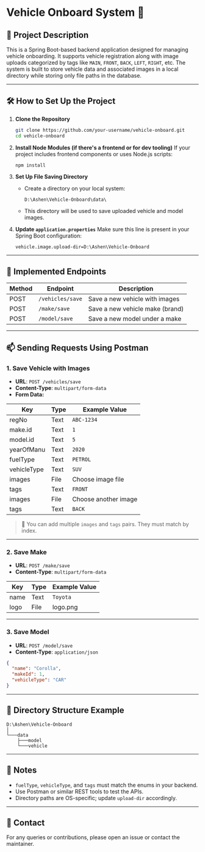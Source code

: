 
# Vehicle Onboard System 🚗

## 📌 Project Description
This is a Spring Boot-based backend application designed for managing vehicle onboarding. It supports vehicle registration along with image uploads categorized by tags like `MAIN`, `FRONT`, `BACK`, `LEFT`, `RIGHT`, etc. The system is built to store vehicle data and associated images in a local directory while storing only file paths in the database.

---

## 🛠️ How to Set Up the Project

1. **Clone the Repository**
   ```bash
   git clone https://github.com/your-username/vehicle-onboard.git
   cd vehicle-onboard
   ```

2. **Install Node Modules (if there's a frontend or for dev tooling)**
   If your project includes frontend components or uses Node.js scripts:
   ```bash
   npm install
   ```

3. **Set Up File Saving Directory**
    - Create a directory on your local system:
      ```
      D:\Ashen\Vehicle-Onboard\data\
      ```
    - This directory will be used to save uploaded vehicle and model images.

4. **Update `application.properties`**
   Make sure this line is present in your Spring Boot configuration:
   ```properties
   vehicle.image.upload-dir=D:\Ashen\Vehicle-Onboard
   ```

---

## 🚀 Implemented Endpoints

| Method | Endpoint                    | Description                       |
|--------|-----------------------------|-----------------------------------|
| POST   | `/vehicles/save`           | Save a new vehicle with images    |
| POST   | `/make/save`               | Save a new vehicle make (brand)   |
| POST   | `/model/save`              | Save a new model under a make     |

---

## 📫 Sending Requests Using Postman

### 1. **Save Vehicle with Images**

- **URL**: `POST /vehicles/save`
- **Content-Type**: `multipart/form-data`
- **Form Data:**

| Key            | Type     | Example Value         |
|----------------|----------|------------------------|
| regNo          | Text     | `ABC-1234`             |
| make.id        | Text     | `1`                    |
| model.id       | Text     | `5`                    |
| yearOfManu     | Text     | `2020`                 |
| fuelType       | Text     | `PETROL`               |
| vehicleType    | Text     | `SUV`                  |
| images         | File     | Choose image file      |
| tags           | Text     | `FRONT`                |
| images         | File     | Choose another image   |
| tags           | Text     | `BACK`                 |

> 🔁 You can add multiple `images` and `tags` pairs. They must match by index.

---

### 2. **Save Make**

- **URL**: `POST /make/save`
- **Content-Type**: `multipart/form-data`

| Key      | Type | Example Value    |
|----------|------|------------------|
| name     | Text | `Toyota`         |
| logo     | File | logo.png         |

---

### 3. **Save Model**

- **URL**: `POST /model/save`
- **Content-Type**: `application/json`

```json
{
  "name": "Corolla",
  "makeId": 1,
  "vehicleType": "CAR"
}
```

---

## 📂 Directory Structure Example

```
D:\Ashen\Vehicle-Onboard
│
└───data
    ├───model
    └───vehicle
```

---

## 🧾 Notes

- `fuelType`, `vehicleType`, and `tags` must match the enums in your backend.
- Use Postman or similar REST tools to test the APIs.
- Directory paths are OS-specific; update `upload-dir` accordingly.

---

## 📧 Contact

For any queries or contributions, please open an issue or contact the maintainer.
